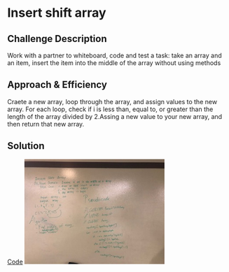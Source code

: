 # Insert shift array

## Challenge Description
<!-- Description of the challenge -->
Work with a partner to whiteboard, code and test a task: take an array and an item,
insert the item into the middle of the array without using methods
## Approach & Efficiency
<!-- What approach did you take? Why? What is the Big O space/time for this approach? -->
Craete a new array, loop through the array, and assign values to the new array. For each loop, check if i is less than,
equal to, or greater than the length of the array divided by 2.Assing a new value to your new array, and then return
that new array.
## Solution
<!-- Embedded whiteboard image -->
[Code](../src/main/java/code/challenges/ArrayShift.java)
![White Board to insert shift array problem](../assets/array_shift.JPG)